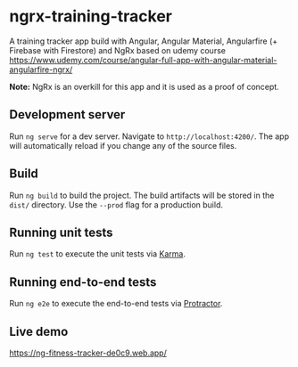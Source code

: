 # ngrx-training-tracker

A training tracker app build with Angular, Angular Material, Angularfire (+ Firebase with Firestore) and NgRx based on udemy course https://www.udemy.com/course/angular-full-app-with-angular-material-angularfire-ngrx/

**Note:** NgRx is an overkill for this app and it is used as a proof of concept.

## Development server

Run `ng serve` for a dev server. Navigate to `http://localhost:4200/`. The app will automatically reload if you change any of the source files.

## Build

Run `ng build` to build the project. The build artifacts will be stored in the `dist/` directory. Use the `--prod` flag for a production build.

## Running unit tests

Run `ng test` to execute the unit tests via [Karma](https://karma-runner.github.io).

## Running end-to-end tests

Run `ng e2e` to execute the end-to-end tests via [Protractor](http://www.protractortest.org/).

## Live demo

https://ng-fitness-tracker-de0c9.web.app/
